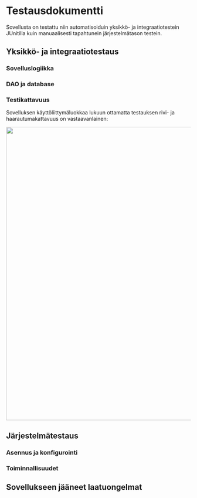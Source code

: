 # Testausdokumentti

Sovellusta on testattu niin automatisoiduin yksikkö- ja integraatiotestein JUnitilla kuin manuaalisesti tapahtunein järjestelmätason testein.

## Yksikkö- ja integraatiotestaus

### Sovelluslogiikka

### DAO ja database

### Testikattavuus

Sovelluksen käyttöliittymäluokkaa lukuun ottamatta testauksen rivi- ja haarautumakattavuus on vastaavanlainen:

<img src="" width="800">

## Järjestelmätestaus

### Asennus ja konfigurointi

### Toiminnallisuudet

## Sovellukseen jääneet laatuongelmat
